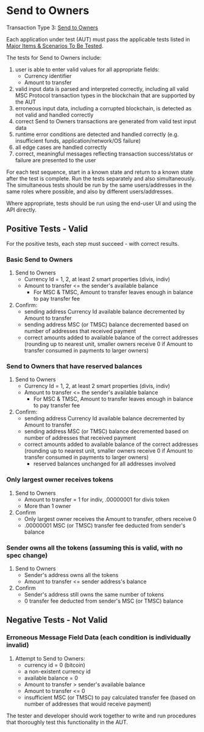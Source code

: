 # Send to Owners

Transaction Type 3: [Send to Owners](https://github.com/mastercoin-MSC/spec#send-to-owners)

Each application under test (AUT) must pass the applicable tests listed in [Major Items & Scenarios To Be Tested](https://github.com/mastercoin-MSC/QA/blob/master/MastercoinDistributedExchangeTestPlan.md#major-items--scenarios-to-be-tested).

The tests for Send to Owners include:

1. user is able to enter valid values for all appropriate fields:
    * Currency identifier
    * Amount to transfer
1. valid input data is parsed and interpreted correctly, including all valid MSC Protocol transaction types in the blockchain that are supported by the AUT
1. erroneous input data, including a corrupted blockchain, is detected as not valid and handled correctly
1. correct Send to Owners transactions are generated from valid test input data
1. runtime error conditions are detected and handled correctly (e.g. insufficient funds, application/network/OS failure)
1. all edge cases are handled correctly
1. correct, meaningful messages reflecting transaction success/status or failure are presented to the user

For each test sequence, start in a known state and return to a known state after the test is complete. Run the tests separately and also simultaneously. The simultaneous tests should be run by the same users/addresses in the same roles where possible, and also by different users/addresses.

Where appropriate, tests should be run using the end-user UI and using the API directly.

## Positive Tests - Valid
For the positive tests, each step must succeed - with correct results. 
### Basic Send to Owners
1. Send to Owners
    * Currency Id = 1, 2, at least 2 smart properties (divis, indiv)
    * Amount to transfer <= the sender's available balance
        * For MSC & TMSC, Amount to transfer leaves enough in balance to pay transfer fee
1. Confirm:
    * sending address Currency Id available balance decremented by Amount to transfer
    * sending address MSC (or TMSC) balance decremented based on number of addresses that received payment
    * correct amounts added to available balance of the correct addresses (rounding up to nearest unit, smaller owners receive 0 if Amount to transfer consumed in payments to larger owners)

### Send to Owners that have reserved balances
1. Send to Owners
    * Currency Id = 1, 2, at least 2 smart properties (divis, indiv)
    * Amount to transfer <= the sender's available balance
        * For MSC & TMSC, Amount to transfer leaves enough in balance to pay transfer fee
1. Confirm:
    * sending address Currency Id available balance decremented by Amount to transfer
    * sending address MSC (or TMSC) balance decremented based on number of addresses that received payment
    * correct amounts added to available balance of the correct addresses (rounding up to nearest unit, smaller owners receive 0 if Amount to transfer consumed in payments to larger owners)
        * reserved balances unchanged for all addresses involved

### Only largest owner receives tokens
1. Send to Owners
    * Amount to transfer = 1 for indiv, .00000001 for divis token
    * More than 1 owner
1. Confirm
    * Only largest owner receives the Amount to transfer, others receive 0
    * .00000001 MSC (or TMSC) transfer fee deducted from sender's balance

### Sender owns all the tokens (assuming this is valid, with no spec change)
1. Send to Owners
    * Sender's address owns all the tokens
    * Amount to transfer <= sender address's balance
1. Confirm
    * Sender's address still owns the same number of tokens
    * 0 transfer fee deducted from sender's MSC (or TMSC) balance

## Negative Tests - Not Valid
### Erroneous Message Field Data (each condition is individually invalid)
1. Attempt to Send to Owners:
    * currency id = 0 (bitcoin)
    * a non-existent currency id
    * available balance = 0
    * Amount to transfer > sender's available balance
    * Amount to transfer <= 0
    * insufficient MSC (or TMSC) to pay calculated transfer fee (based on number of addresses that would receive payment)

The tester and developer should work together to write and run procedures that thoroughly test this functionality in the AUT.
